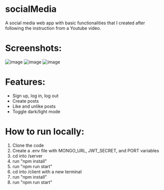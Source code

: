 # socialMedia
A social media web app with basic functionalities that I created after following the instruction from a Youtube video.


# Screenshots:
![image](https://github.com/hungvancap/socialMedia/assets/51280437/99d920b2-c2e4-4e5e-b95e-6dc12857ed64)
![image](https://github.com/hungvancap/socialMedia/assets/51280437/85028081-7163-475d-90e6-c1a35d297dfc)
![image](https://github.com/hungvancap/socialMedia/assets/51280437/da7653cc-6e5b-4d42-8ab0-eb9f16c079af)

# Features:
- Sign up, log in, log out
- Create posts
- Like and unlike posts
- Toggle dark/light mode

# How to run locally:
1. Clone the code
3. Create a .env file with MONGO_URL, JWT_SECRET, and PORT variables
4. cd into /server
5. run "npm install"
6. run "npm run start"
7. cd into /client with a new terminal
8. run "npm install"
9. run "npm run start"
